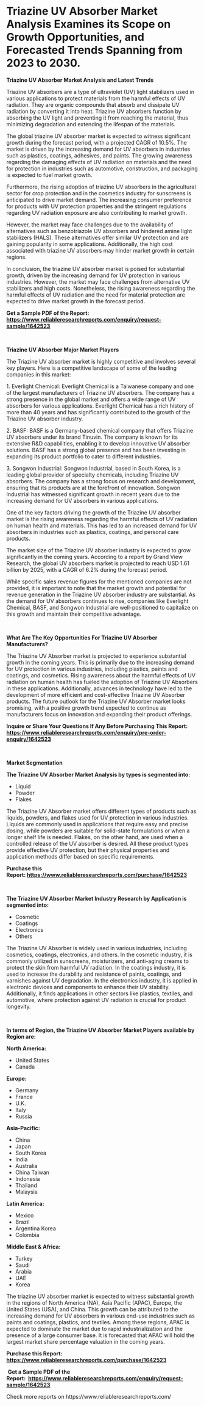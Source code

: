 <p><h1>Triazine UV Absorber Market Analysis Examines its Scope on Growth Opportunities, and Forecasted Trends Spanning from 2023 to 2030.</h1></p><p><strong>Triazine UV Absorber Market Analysis and Latest Trends</strong></p>
<p><p>Triazine UV absorbers are a type of ultraviolet (UV) light stabilizers used in various applications to protect materials from the harmful effects of UV radiation. They are organic compounds that absorb and dissipate UV radiation by converting it into heat. Triazine UV absorbers function by absorbing the UV light and preventing it from reaching the material, thus minimizing degradation and extending the lifespan of the materials.</p><p>The global triazine UV absorber market is expected to witness significant growth during the forecast period, with a projected CAGR of 10.5%. The market is driven by the increasing demand for UV absorbers in industries such as plastics, coatings, adhesives, and paints. The growing awareness regarding the damaging effects of UV radiation on materials and the need for protection in industries such as automotive, construction, and packaging is expected to fuel market growth.</p><p>Furthermore, the rising adoption of triazine UV absorbers in the agricultural sector for crop protection and in the cosmetics industry for sunscreens is anticipated to drive market demand. The increasing consumer preference for products with UV protection properties and the stringent regulations regarding UV radiation exposure are also contributing to market growth.</p><p>However, the market may face challenges due to the availability of alternatives such as benzotriazole UV absorbers and hindered amine light stabilizers (HALS). These alternatives offer similar UV protection and are gaining popularity in some applications. Additionally, the high cost associated with triazine UV absorbers may hinder market growth in certain regions.</p><p>In conclusion, the triazine UV absorber market is poised for substantial growth, driven by the increasing demand for UV protection in various industries. However, the market may face challenges from alternative UV stabilizers and high costs. Nonetheless, the rising awareness regarding the harmful effects of UV radiation and the need for material protection are expected to drive market growth in the forecast period.</p></p>
<p><strong>Get a Sample PDF of the Report:&nbsp; <a href="https://www.reliableresearchreports.com/enquiry/request-sample/1642523">https://www.reliableresearchreports.com/enquiry/request-sample/1642523</a></strong></p>
<p>&nbsp;</p>
<p><strong>Triazine UV Absorber Major Market Players</strong></p>
<p><p>The Triazine UV absorber market is highly competitive and involves several key players. Here is a competitive landscape of some of the leading companies in this market:</p><p>1. Everlight Chemical: Everlight Chemical is a Taiwanese company and one of the largest manufacturers of Triazine UV absorbers. The company has a strong presence in the global market and offers a wide range of UV absorbers for various applications. Everlight Chemical has a rich history of more than 40 years and has significantly contributed to the growth of the Triazine UV absorber industry.</p><p>2. BASF: BASF is a Germany-based chemical company that offers Triazine UV absorbers under its brand Tinuvin. The company is known for its extensive R&D capabilities, enabling it to develop innovative UV absorber solutions. BASF has a strong global presence and has been investing in expanding its product portfolio to cater to different industries.</p><p>3. Songwon Industrial: Songwon Industrial, based in South Korea, is a leading global provider of specialty chemicals, including Triazine UV absorbers. The company has a strong focus on research and development, ensuring that its products are at the forefront of innovation. Songwon Industrial has witnessed significant growth in recent years due to the increasing demand for UV absorbers in various applications.</p><p>One of the key factors driving the growth of the Triazine UV absorber market is the rising awareness regarding the harmful effects of UV radiation on human health and materials. This has led to an increased demand for UV absorbers in industries such as plastics, coatings, and personal care products.</p><p>The market size of the Triazine UV absorber industry is expected to grow significantly in the coming years. According to a report by Grand View Research, the global UV absorbers market is projected to reach USD 1.61 billion by 2025, with a CAGR of 6.2% during the forecast period.</p><p>While specific sales revenue figures for the mentioned companies are not provided, it is important to note that the market growth and potential for revenue generation in the Triazine UV absorber industry are substantial. As the demand for UV absorbers continues to rise, companies like Everlight Chemical, BASF, and Songwon Industrial are well-positioned to capitalize on this growth and maintain their competitive advantage.</p></p>
<p>&nbsp;</p>
<p><strong>What Are The Key Opportunities For Triazine UV Absorber Manufacturers?</strong></p>
<p><p>The Triazine UV Absorber market is projected to experience substantial growth in the coming years. This is primarily due to the increasing demand for UV protection in various industries, including plastics, paints and coatings, and cosmetics. Rising awareness about the harmful effects of UV radiation on human health has fueled the adoption of Triazine UV Absorbers in these applications. Additionally, advances in technology have led to the development of more efficient and cost-effective Triazine UV Absorber products. The future outlook for the Triazine UV Absorber market looks promising, with a positive growth trend expected to continue as manufacturers focus on innovation and expanding their product offerings.</p></p>
<p><strong>Inquire or Share Your Questions If Any Before Purchasing This Report: <a href="https://www.reliableresearchreports.com/enquiry/pre-order-enquiry/1642523">https://www.reliableresearchreports.com/enquiry/pre-order-enquiry/1642523</a></strong></p>
<p>&nbsp;</p>
<p><strong>Market Segmentation</strong></p>
<p><strong>The Triazine UV Absorber Market Analysis by types is segmented into:</strong></p>
<p><ul><li>Liquid</li><li>Powder</li><li>Flakes</li></ul></p>
<p><p>The Triazine UV Absorber market offers different types of products such as liquids, powders, and flakes used for UV protection in various industries. Liquids are commonly used in applications that require easy and precise dosing, while powders are suitable for solid-state formulations or when a longer shelf life is needed. Flakes, on the other hand, are used when a controlled release of the UV absorber is desired. All these product types provide effective UV protection, but their physical properties and application methods differ based on specific requirements.</p></p>
<p><strong>Purchase this Report:&nbsp;<a href="https://www.reliableresearchreports.com/purchase/1642523">https://www.reliableresearchreports.com/purchase/1642523</a></strong></p>
<p>&nbsp;</p>
<p><strong>The Triazine UV Absorber Market Industry Research by Application is segmented into:</strong></p>
<p><ul><li>Cosmetic</li><li>Coatings</li><li>Electronics</li><li>Others</li></ul></p>
<p><p>The Triazine UV Absorber is widely used in various industries, including cosmetics, coatings, electronics, and others. In the cosmetic industry, it is commonly utilized in sunscreens, moisturizers, and anti-aging creams to protect the skin from harmful UV radiation. In the coatings industry, it is used to increase the durability and resistance of paints, coatings, and varnishes against UV degradation. In the electronics industry, it is applied in electronic devices and components to enhance their UV stability. Additionally, it finds applications in other sectors like plastics, textiles, and automotive, where protection against UV radiation is crucial for product longevity.</p></p>
<p>&nbsp;</p>
<p><strong>In terms of Region, the Triazine UV Absorber Market Players available by Region are:</strong></p>
<p>
    <p> <strong> North America: </strong>
        <ul>
            <li>United States</li>
            <li>Canada</li>
        </ul>
        </p> 
    <p> <strong> Europe: </strong>
        <ul>
            <li>Germany</li>
            <li>France</li>
            <li>U.K.</li>
            <li>Italy</li>
            <li>Russia</li>
        </ul>
        </p> 
    <p> <strong> Asia-Pacific: </strong>
        <ul>
            <li>China</li>
            <li>Japan</li>
            <li>South Korea</li>
            <li>India</li>
            <li>Australia</li>
            <li>China Taiwan</li>
            <li>Indonesia</li>
            <li>Thailand</li>
            <li>Malaysia</li>
        </ul>
        </p> 
    <p> <strong> Latin America: </strong>
        <ul>
            <li>Mexico</li>
            <li>Brazil</li>
            <li>Argentina Korea</li>
            <li>Colombia</li>
        </ul>
        </p> 
    <p> <strong> Middle East & Africa: </strong>
        <ul>
            <li>Turkey</li>
            <li>Saudi</li>
            <li>Arabia</li>
            <li>UAE</li>
            <li>Korea</li>
        </ul>
    </p>
    </p>
<p><p>The triazine UV absorber market is expected to witness substantial growth in the regions of North America (NA), Asia Pacific (APAC), Europe, the United States (USA), and China. This growth can be attributed to the increasing demand for UV absorbers in various end-use industries such as paints and coatings, plastics, and textiles. Among these regions, APAC is expected to dominate the market due to rapid industrialization and the presence of a large consumer base. It is forecasted that APAC will hold the largest market share percentage valuation in the coming years.</p></p>
<p><strong>Purchase this Report: <a href="https://www.reliableresearchreports.com/purchase/1642523">https://www.reliableresearchreports.com/purchase/1642523</a></strong></p>
<p>&nbsp;<strong>Get a Sample PDF of the Report:&nbsp;&nbsp;<a href="https://www.reliableresearchreports.com/enquiry/request-sample/1642523">https://www.reliableresearchreports.com/enquiry/request-sample/1642523</a></strong></p>
<p><strong></strong></p>
<p>Check more reports on https://www.reliableresearchreports.com/</p>